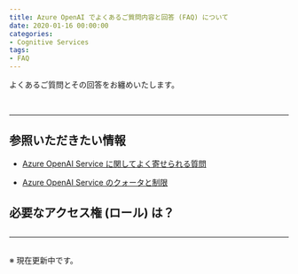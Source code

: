 ```yaml
---
title: Azure OpenAI でよくあるご質問内容と回答 (FAQ) について
date: 2020-01-16 00:00:00
categories:
- Cognitive Services
tags:
- FAQ
---
```

よくあるご質問とその回答をお纏めいたします。
<!-- more -->
<br>

***
## 参照いただきたい情報

- [Azure OpenAI Service に関してよく寄せられる質問](https://learn.microsoft.com/ja-jp/azure/cognitive-services/openai/faq)  

- [Azure OpenAI Service のクォータと制限](https://learn.microsoft.com/ja-jp/azure/cognitive-services/openai/quotas-limits)  



## 必要なアクセス権 (ロール) は？

## 


***
<br>
※ 現在更新中です。
